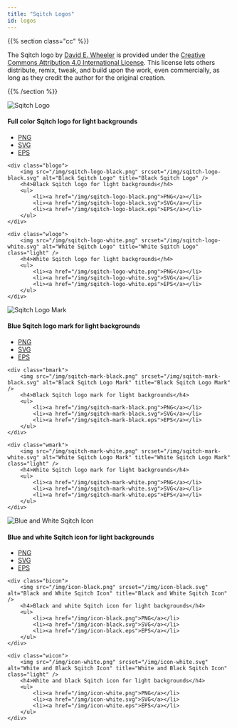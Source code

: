 ```yaml
---
title: "Sqitch Logos"
id: logos
---
```


{{% section class="cc" %}}

The Sqitch logo by [David E. Wheeler] is provided under the [Creative Commons
Attribution 4.0 International License][cc-by]. This license lets others
distribute, remix, tweak, and build upon the work, even commercially, as long as
they credit the author for the original creation.

[David E. Wheeler]: https://github.com/theory/
[cc-by]: http://creativecommons.org/licenses/by/4.0/

{{% /section %}}

<section class="logo">
    <div class="clogo">
        <img src="/img/sqitch-logo.png" srcset="/img/sqitch-logo.svg" alt="Sqitch Logo" title="Sqitch Logo" />
        <h4>Full color Sqitch logo for light backgrounds</h4>
        <ul>
            <li><a href="/img/sqitch-logo.png">PNG</a></li>
            <li><a href="/img/sqitch-logo.svg">SVG</a></li>
            <li><a href="/img/sqitch-logo.eps">EPS</a></li>
        </ul>
    </div>

    <div class="blogo">
        <img src="/img/sqitch-logo-black.png" srcset="/img/sqitch-logo-black.svg" alt="Black Sqitch Logo" title="Black Sqitch Logo" />
        <h4>Black Sqitch logo for light backgrounds</h4>
        <ul>
            <li><a href="/img/sqitch-logo-black.png">PNG</a></li>
            <li><a href="/img/sqitch-logo-black.svg">SVG</a></li>
            <li><a href="/img/sqitch-logo-black.eps">EPS</a></li>
        </ul>
    </div>

    <div class="wlogo">
        <img src="/img/sqitch-logo-white.png" srcset="/img/sqitch-logo-white.svg" alt="White Sqitch Logo" title="White Sqitch Logo" class="light" />
        <h4>White Sqitch logo for light backgrounds</h4>
        <ul>
            <li><a href="/img/sqitch-logo-white.png">PNG</a></li>
            <li><a href="/img/sqitch-logo-white.svg">SVG</a></li>
            <li><a href="/img/sqitch-logo-white.eps">EPS</a></li>
        </ul>
    </div>
</section>

<section class="mark">
    <div class="cmark">
        <img src="/img/sqitch-mark.png" srcset="/img/sqitch-mark.svg" alt="Sqitch Logo Mark" title="Sqitch Logo Mark" />
        <h4>Blue Sqitch logo mark for light backgrounds</h4>
        <ul>
            <li><a href="/img/sqitch-mark.png">PNG</a></li>
            <li><a href="/img/sqitch-mark.svg">SVG</a></li>
            <li><a href="/img/sqitch-mark.eps">EPS</a></li>
        </ul>
    </div>

    <div class="bmark">
        <img src="/img/sqitch-mark-black.png" srcset="/img/sqitch-mark-black.svg" alt="Black Sqitch Logo Mark" title="Black Sqitch Logo Mark" />
        <h4>Black Sqitch logo mark for light backgrounds</h4>
        <ul>
            <li><a href="/img/sqitch-mark-black.png">PNG</a></li>
            <li><a href="/img/sqitch-mark-black.svg">SVG</a></li>
            <li><a href="/img/sqitch-mark-black.eps">EPS</a></li>
        </ul>
    </div>

    <div class="wmark">
        <img src="/img/sqitch-mark-white.png" srcset="/img/sqitch-mark-white.svg" alt="White Sqitch Logo Mark" title="White Sqitch Logo Mark" class="light" />
        <h4>White Sqitch logo mark for light backgrounds</h4>
        <ul>
            <li><a href="/img/sqitch-mark-white.png">PNG</a></li>
            <li><a href="/img/sqitch-mark-white.svg">SVG</a></li>
            <li><a href="/img/sqitch-mark-white.eps">EPS</a></li>
        </ul>
    </div>
</section>

<section class="icon">
    <div class="cicon">
        <img src="/img/icon.png" srcset="/img/icon.svg" alt="Blue and White Sqitch Icon" title="Blue and White Sqitch Icon" />
        <h4>Blue and white Sqitch icon for light backgrounds</h4>
        <ul>
            <li><a href="/img/icon.png">PNG</a></li>
            <li><a href="/img/icon.svg">SVG</a></li>
            <li><a href="/img/icon.eps">EPS</a></li>
        </ul>
    </div>

    <div class="bicon">
        <img src="/img/icon-black.png" srcset="/img/icon-black.svg" alt="Black and White Sqitch Icon" title="Black and White Sqitch Icon" />
        <h4>Black and white Sqitch icon for light backgrounds</h4>
        <ul>
            <li><a href="/img/icon-black.png">PNG</a></li>
            <li><a href="/img/icon-black.svg">SVG</a></li>
            <li><a href="/img/icon-black.eps">EPS</a></li>
        </ul>
    </div>

    <div class="wicon">
        <img src="/img/icon-white.png" srcset="/img/icon-white.svg" alt="White and Black Sqitch Icon" title="White and Black Sqitch Icon" class="light" />
        <h4>White and black Sqitch icon for light backgrounds</h4>
        <ul>
            <li><a href="/img/icon-white.png">PNG</a></li>
            <li><a href="/img/icon-white.svg">SVG</a></li>
            <li><a href="/img/icon-white.eps">EPS</a></li>
        </ul>
    </div>
</section>
